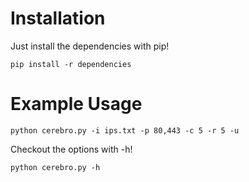 # Installation
Just install the dependencies with pip!

```
pip install -r dependencies
```

# Example Usage
```
python cerebro.py -i ips.txt -p 80,443 -c 5 -r 5 -u
```

Checkout the options with -h!

```
python cerebro.py -h
```